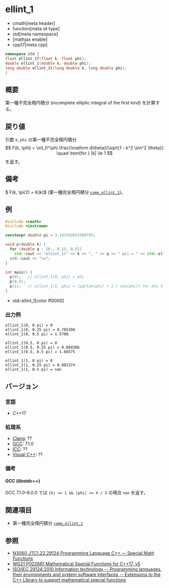 # ellint_1
* cmath[meta header]
* function[meta id-type]
* std[meta namespace]
* [mathjax enable]
* cpp17[meta cpp]

```cpp
namespace std {
float ellint_1f(float k, float phi);
double ellint_1(double k, double phi);
long double ellint_1l(long double k, long double phi);
}
```

## 概要
第一種不完全楕円積分 (incomplete elliptic integral of the first kind) を計算する。


## 戻り値
引数 `k`, `phi` の第一種不完全楕円積分
$$
F(k, \phi) = \int_0^\phi \frac{\mathrm d\theta}{\sqrt{1 - k^2 \sin^2 \theta}}
\quad \text{for } |k| \le 1
$$
を返す。


## 備考
$ F(k, \pi/2) = K(k)$ (第一種完全楕円積分 [`comp_ellint_1`](comp_ellint_1.md))。


## 例
```cpp example
#include <cmath>
#include <iostream>

constexpr double pi = 3.141592653589793;

void p(double k) {
  for (double q : {0., 0.25, 0.5})
    std::cout << "ellint_1(" << k << ", " << q << " pi) = " << std::ellint_1(k, q * pi) << "\n";
  std::cout << "\n";
}

int main() {
  p(0);   // ellint_1(0, phi) = phi
  p(0.5);
  p(1);   // ellint_1(1, phi) = log(tan(phi) + 1 / cos(phi)) for phi ∈ [-π/2, π/2]
}
```
* std::ellint_1[color ff0000]

### 出力例
```
ellint_1(0, 0 pi) = 0
ellint_1(0, 0.25 pi) = 0.785398
ellint_1(0, 0.5 pi) = 1.5708

ellint_1(0.5, 0 pi) = 0
ellint_1(0.5, 0.25 pi) = 0.804366
ellint_1(0.5, 0.5 pi) = 1.68575

ellint_1(1, 0 pi) = 0
ellint_1(1, 0.25 pi) = 0.881374
ellint_1(1, 0.5 pi) = nan

```


## バージョン
### 言語
- C++17

### 処理系
- [Clang](/implementation.md#clang): ??
- [GCC](/implementation.md#gcc): 7.1.0
- [ICC](/implementation.md#icc): ??
- [Visual C++](/implementation.md#visual_cpp): ??


### 備考
#### GCC (libstdc++)
GCC 7.1.0–8.0.0 では `|k| == 1 && |phi| >= π / 2` の場合 `nan` を返す。


## 関連項目
* 第一種完全楕円積分 [`comp_ellint_1`](comp_ellint_1.md)


## 参照
- [N3060 JTC1.22.29124 Programming Language C++ — Special Math Functions](http://www.open-std.org/jtc1/sc22/wg21/docs/papers/2010/n3060.pdf)
- [WG21 P0226R1 Mathematical Special Functions for C++17, v5](https://isocpp.org/files/papers/P0226R1.pdf)
- [ISO/IEC 29124:2010 Information technology -- Programming languages, their environments and system software interfaces -- Extensions to the C++ Library to support mathematical special functions](https://www.iso.org/standard/50511.html)
